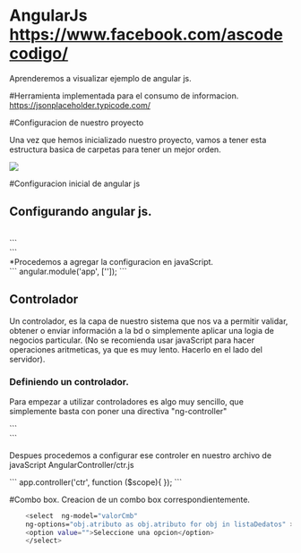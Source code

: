 # AngularJs    https://www.facebook.com/ascodecodigo/

Aprenderemos a visualizar ejemplo de angular js.

#Herramienta implementada para el consumo de informacion.
https://jsonplaceholder.typicode.com/


#Configuracion de nuestro proyecto
<br>
<p>
    Una vez que hemos inicializado nuestro proyecto, vamos a tener esta estructura 
    basica de carpetas para tener un mejor orden.
</p>
<img src="http://www.ascodecodigo.com/img/treeProject.png"/>



#Configuracion inicial de angular js

<h2>Configurando angular js.</h2>
<br>
```
<!DOCTYPE html>
<html>
    <head>
        <title>TODO supply a title</title>
        <meta charset="UTF-8">
        <meta name="viewport" content="width=device-width, initial-scale=1.0">
    </head>
    <body ng_app="app">
        <div></div>
        <script src="path/libAngularJs"></script>
        <script src="path/pathArchivoConfigAngularJs"></script>
    </body>
</html>
```
<br>
*Procedemos a agregar la configuracion en javaScript.
<br>
```
angular.module('app', ['']);
```
<h2>Controlador</h2>
<p>
Un controlador, es la capa de nuestro sistema que nos va a permitir validar, obtener o enviar
información a la bd o simplemente aplicar una logia de negocios particular.
(No se recomienda usar javaScript para hacer operaciones aritmeticas, ya que es muy lento. Hacerlo en el 
lado del servidor).
</p>
<h3>
Definiendo un controlador.
</h3>
<p> Para empezar a utilizar controladores es algo muy sencillo, que simplemente basta con poner una directiva "ng-controller"</p>
```
    <body ng-app="app">
        <div ng-controller="ctr"></div>
    </body>
```
<p>Despues procedemos a configurar ese controler en nuestro archivo de javaScript AngularController/ctr.js</p>
```
    app.controller('ctr', function ($scope){ 
    });
```



#Combo box.
Creacion de un combo box correspondientemente.


```sh
    <select  ng-model="valorCmb" 
    ng-options="obj.atributo as obj.atributo for obj in listaDedatos" >
    <option value="">Seleccione una opcion</option>
    </select>
```